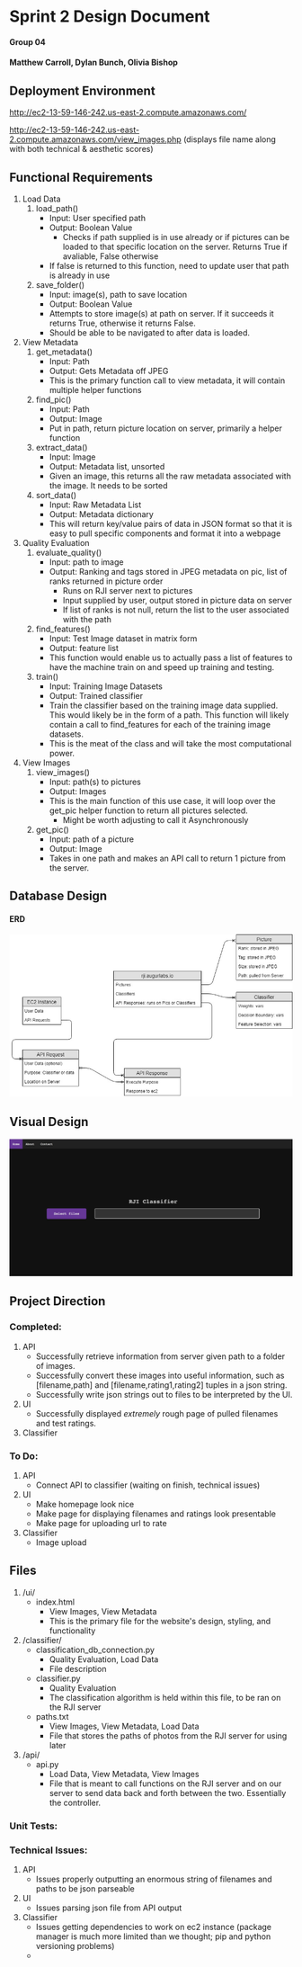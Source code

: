 # Sprint 2 Design Document
#### Group 04
#### Matthew Carroll, Dylan Bunch, Olivia Bishop


## Deployment Environment

http://ec2-13-59-146-242.us-east-2.compute.amazonaws.com/

http://ec2-13-59-146-242.us-east-2.compute.amazonaws.com/view_images.php (displays file name along with both technical & aesthetic scores)
## Functional Requirements

1. Load Data
    1. load\_path()
        * Input: User specified path
        * Output: Boolean Value
            * Checks if path supplied is in use already or if pictures can be loaded to that specific location on the server. Returns True if avaliable, False otherwise
        * If false is returned to this function, need to update user that path is already in use
    2. save_folder()
        * Input: image(s), path to save location
        * Output: Boolean Value
        * Attempts to store image(s) at path on server. If it succeeds it returns True, otherwise it returns False.
        * Should be able to be navigated to after data is loaded.
2. View Metadata
    1. get_metadata()
        * Input: Path
        * Output: Gets Metadata off JPEG
        * This is the primary function call to view metadata, it will contain multiple helper functions
    2. find_pic()
        * Input: Path
        * Output: Image
        * Put in path, return picture location on server, primarily a helper function
    2. extract_data()
        * Input: Image
        * Output: Metadata list, unsorted
        * Given an image, this returns all the raw metadata associated with the image. It needs to be sorted
    3. sort_data()
        * Input: Raw Metadata List
        * Output: Metadata dictionary
        * This will return key/value pairs of data in JSON format so that it is easy to pull specific components and format it into a webpage
3. Quality Evaluation
    1. evaluate\_quality()
        * Input: path to image
        * Output: Ranking and tags stored in JPEG metadata on pic, list of ranks returned in picture order
            * Runs on RJI server next to pictures
            * Input supplied by user, output stored in picture data on server
            * If list of ranks is not null, return the list to the user associated with the path
    2. find_features()
        * Input: Test Image dataset in matrix form
        * Output: feature list
        * This function would enable us to actually pass a list of features to have the machine train on and speed up training and testing.
    3. train()
        * Input: Training Image Datasets
        * Output: Trained classifier
        * Train the classifier based on the training image data supplied. This would likely be in the form of a path. This function will likely contain a call to find_features for each of the training image datasets.
        * This is the meat of the class and will take the most computational power.
4. View Images
    1. view\_images()
        * Input: path(s) to pictures
        * Output: Images
        * This is the main function of this use case, it will loop over the get_pic helper function to return all pictures selected.
            * Might be worth adjusting to call it Asynchronously
    2. get_pic()
        * Input: path of a picture
        * Output: Image
        * Takes in one path and makes an API call to return 1 picture from the server.	




## Database Design

#### ERD
![ERD](https://github.com/MJC598/RJI-Software-Engineering-Project/blob/master/Sprint1RJI_ERD.jpg "Sprint1_ERD")


## Visual Design
![Visual Design](https://github.com/MJC598/RJI-Software-Engineering-Project/blob/master/Visual_Design.jpg "Visual_Design")
## Project Direction


### Completed:

1. API
    * Successfully retrieve information from server given path to a folder of images.
    * Successfully convert these images into useful information, such as [filename,path] and [filename,rating1,rating2] tuples in a json string.
    * Successfully write json strings out to files to be interpreted by the UI.
2. UI
    * Successfully displayed _extremely_ rough page of pulled filenames and test ratings.
3. Classifier

### To Do:

1. API
    * Connect API to classifier (waiting on finish, technical issues)
2. UI
    * Make homepage look nice
    * Make page for displaying filenames and ratings look presentable
    * Make page for uploading url to rate
3. Classifier
    * Image upload

## Files

1. /ui/
    * index.html
        * View Images, View Metadata
        * This is the primary file for the website's design, styling, and functionality
2. /classifier/
    * classification\_db\_connection.py
        * Quality Evaluation, Load Data
        * File description
    * classifier.py
        * Quality Evaluation
        * The classification algorithm is held within this file, to be ran on the RJI server
    * paths.txt
        * View Images, View Metadata, Load Data
        * File that stores the paths of photos from the RJI server for using later
3. /api/
    * api.py
        * Load Data, View Metadata, View Images
        * File that is meant to call functions on the RJI server and on our server to send data back and forth between the two. Essentially the controller.

### Unit Tests:


### Technical Issues:

1. API
    * Issues properly outputting an enormous string of filenames and paths to be json parseable
2. UI
    * Issues parsing json file from API output
3. Classifier
    * Issues getting dependencies to work on ec2 instance (package manager is much more limited than we thought; pip and python versioning problems)
    * 

